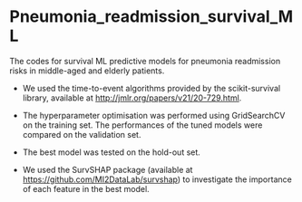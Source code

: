 # Pneumonia_readmission_survival_ML

The codes for survival ML predictive models for pneumonia readmission risks in middle-aged and elderly patients. 

- We used the time-to-event algorithms provided by the scikit-survival library, available at http://jmlr.org/papers/v21/20-729.html.

- The hyperparameter optimisation was performed using GridSearchCV on the training set. The performances of the tuned models were compared on the validation set. 

- The best model was tested on the hold-out set.

- We used the SurvSHAP package (available at https://github.com/MI2DataLab/survshap) to investigate the importance of each feature in the best model. 
